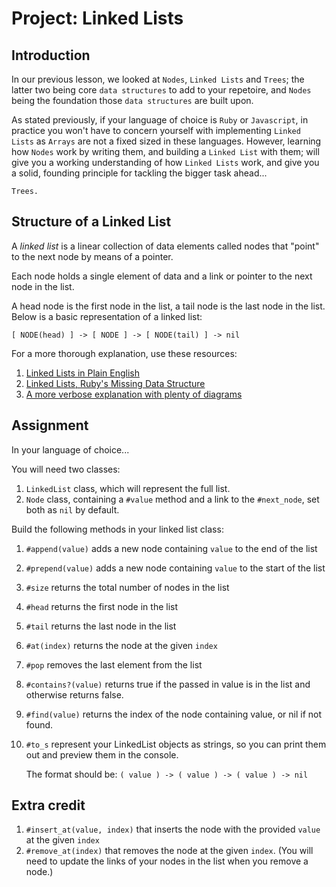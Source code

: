 # Project: Linked Lists

## Introduction

In our previous lesson, we looked at `Nodes`, `Linked Lists` and `Trees`; the latter two being core `data structures` to add to your repetoire, and `Nodes` being the foundation those `data structures` are built upon.

As stated previously, if your language of choice is `Ruby` or `Javascript`, in practice you won't have to concern yourself with implementing `Linked Lists` as `Arrays` are not a fixed sized in these languages. However, learning how `Nodes` work by writing them, and building a `Linked List` with them; will give you a working understanding of how `Linked Lists` work, and give you a solid, founding principle for tackling the bigger task ahead...

`Trees.`

## Structure of a Linked List

A _linked list_ is a linear collection of data elements called nodes that "point" to the next node by means of a pointer.

Each node holds a single element of data and a link or pointer to the next node in the list.

A head node is the first node in the list, a tail node is the last node in the list. Below is a basic representation of a linked list:

`[ NODE(head) ] -> [ NODE ] -> [ NODE(tail) ] -> nil`

For a more thorough explanation, use these resources:

1. [Linked Lists in Plain English](https://www.youtube.com/watch?v=oiW79L8VYXk)
2. [Linked Lists, Ruby's Missing Data Structure](https://www.sitepoint.com/rubys-missing-data-structure/)
3. [A more verbose explanation with plenty of diagrams](http://www.cs.cmu.edu/~adamchik/15-121/lectures/Linked%20Lists/linked%20lists.html)

## Assignment

In your language of choice...

You will need two classes:

1. `LinkedList` class, which will represent the full list.
2. `Node` class, containing a `#value` method and a link to the `#next_node`, set both as `nil` by default.

Build the following methods in your linked list class:

1. `#append(value)` adds a new node containing `value` to the end of the list
2. `#prepend(value)` adds a new node containing `value` to the start of the list
3. `#size` returns the total number of nodes in the list
4. `#head` returns the first node in the list
5. `#tail` returns the last node in the list
6. `#at(index)` returns the node at the given `index`
7. `#pop` removes the last element from the list
8. `#contains?(value)` returns true if the passed in value is in the list and otherwise returns false.
9. `#find(value)` returns the index of the node containing value, or nil if not found.
10. `#to_s` represent your LinkedList objects as strings, so you can print them out and preview them in the console.

    The format should be: `( value ) -> ( value ) -> ( value ) -> nil`

## Extra credit

1. `#insert_at(value, index)` that inserts the node with the provided `value` at the given `index`
2. `#remove_at(index)` that removes the node at the given `index`. \(You will need to update the links of your nodes in the list when you remove a node.\)

